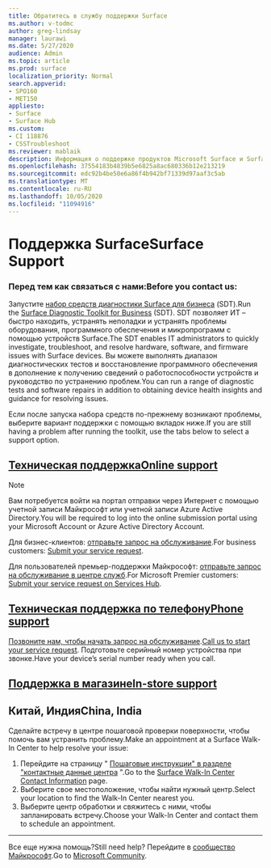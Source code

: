 ```yaml
---
title: Обратитесь в службу поддержки Surface
ms.author: v-todmc
author: greg-lindsay
manager: laurawi
ms.date: 5/27/2020
audience: Admin
ms.topic: article
ms.prod: surface
localization_priority: Normal
search.appverid:
- SPO160
- MET150
appliesto:
- Surface
- Surface Hub
ms.custom:
- CI 118876
- CSSTroubleshoot
ms.reviewer: mablaik
description: Информация о поддержке продуктов Microsoft Surface и Surface Hub.
ms.openlocfilehash: 37554183b4839b5e6825a8ac680336b12e213219
ms.sourcegitcommit: edc92b4be50e6a86f4b942bf71339d97aaf3c5ab
ms.translationtype: MT
ms.contentlocale: ru-RU
ms.lasthandoff: 10/05/2020
ms.locfileid: "11094916"
---
```

# <span data-ttu-id="d5c13-103">Поддержка Surface</span><span class="sxs-lookup"><span data-stu-id="d5c13-103">Surface Support</span></span>

### <span data-ttu-id="d5c13-104">Перед тем как связаться с нами:</span><span class="sxs-lookup"><span data-stu-id="d5c13-104">Before you contact us:</span></span>  

<span data-ttu-id="d5c13-105">Запустите [набор средств диагностики Surface для бизнеса](https://docs.microsoft.com/surface/surface-diagnostic-toolkit-business) (SDT).</span><span class="sxs-lookup"><span data-stu-id="d5c13-105">Run the [Surface Diagnostic Toolkit for Business](https://docs.microsoft.com/surface/surface-diagnostic-toolkit-business) (SDT).</span></span> <span data-ttu-id="d5c13-106">SDT позволяет ИТ – быстро находить, устранять неполадки и устранять проблемы оборудования, программного обеспечения и микропрограмм с помощью устройств Surface.</span><span class="sxs-lookup"><span data-stu-id="d5c13-106">The SDT enables IT administrators to quickly investigate, troubleshoot, and resolve hardware, software, and firmware issues with Surface devices.</span></span> <span data-ttu-id="d5c13-107">Вы можете выполнять диапазон диагностических тестов и восстановление программного обеспечения в дополнение к получению сведений о работоспособности устройств и руководство по устранению проблем.</span><span class="sxs-lookup"><span data-stu-id="d5c13-107">You can run a range of diagnostic tests and software repairs in addition to obtaining device health insights and guidance for resolving issues.</span></span> 

<span data-ttu-id="d5c13-108">Если после запуска набора средств по-прежнему возникают проблемы, выберите вариант поддержки с помощью вкладок ниже.</span><span class="sxs-lookup"><span data-stu-id="d5c13-108">If you are still having a problem after running the toolkit, use the tabs below to select a support option.</span></span>

## [<span data-ttu-id="d5c13-109">Техническая поддержка</span><span class="sxs-lookup"><span data-stu-id="d5c13-109">Online support</span></span>](#tab/online)

> [!NOTE]
> <span data-ttu-id="d5c13-110">Вам потребуется войти на портал отправки через Интернет с помощью учетной записи Майкрософт или учетной записи Azure Active Directory.</span><span class="sxs-lookup"><span data-stu-id="d5c13-110">You will be required to log into the online submission portal using your Microsoft Account or Azure Active Directory Account.</span></span>  

<span data-ttu-id="d5c13-111">Для бизнес-клиентов: [отправьте запрос на обслуживание](https://support.serviceshub.microsoft.com/supportforbusiness/create?sapId=d383b26c-f150-6220-8f1b-e8aa325d9727).</span><span class="sxs-lookup"><span data-stu-id="d5c13-111">For business customers: [Submit your service request](https://support.serviceshub.microsoft.com/supportforbusiness/create?sapId=d383b26c-f150-6220-8f1b-e8aa325d9727).</span></span> 

<span data-ttu-id="d5c13-112">Для пользователей премьер-поддержки Майкрософт: [отправьте запрос на обслуживание в центре служб](https://serviceshub.microsoft.com/support/contactsupport).</span><span class="sxs-lookup"><span data-stu-id="d5c13-112">For Microsoft Premier customers: [Submit your service request on Services Hub](https://serviceshub.microsoft.com/support/contactsupport).</span></span> 

 
## [<span data-ttu-id="d5c13-113">Техническая поддержка по телефону</span><span class="sxs-lookup"><span data-stu-id="d5c13-113">Phone support</span></span>](#tab/phone)

<span data-ttu-id="d5c13-114">[Позвоните нам, чтобы начать запрос на обслуживание](https://support.microsoft.com/help/4051701/global-customer-service-phone-numbers).</span><span class="sxs-lookup"><span data-stu-id="d5c13-114">[Call us to start your service request](https://support.microsoft.com/help/4051701/global-customer-service-phone-numbers).</span></span> <span data-ttu-id="d5c13-115">Подготовьте серийный номер устройства при звонке.</span><span class="sxs-lookup"><span data-stu-id="d5c13-115">Have your device’s serial number ready when you call.</span></span> 

## [<span data-ttu-id="d5c13-116">Поддержка в магазине</span><span class="sxs-lookup"><span data-stu-id="d5c13-116">In-store support</span></span>](#tab/instore)

## <span data-ttu-id="d5c13-117">Китай, Индия</span><span class="sxs-lookup"><span data-stu-id="d5c13-117">China, India</span></span>

<span data-ttu-id="d5c13-118">Сделайте встречу в центре пошаговой проверки поверхности, чтобы помочь вам устранить проблему.</span><span class="sxs-lookup"><span data-stu-id="d5c13-118">Make an appointment at a Surface Walk-In Center to help resolve your issue:</span></span>

1. <span data-ttu-id="d5c13-119">Перейдите на страницу " [Пошаговые инструкции" в разделе "контактные данные центра](https://support.microsoft.com/help/4498593/find-surface-walk-in-center-contact-information) ".</span><span class="sxs-lookup"><span data-stu-id="d5c13-119">Go to the [Surface Walk-In Center Contact Information](https://support.microsoft.com/help/4498593/find-surface-walk-in-center-contact-information) page.</span></span> 
2. <span data-ttu-id="d5c13-120">Выберите свое местоположение, чтобы найти нужный центр.</span><span class="sxs-lookup"><span data-stu-id="d5c13-120">Select your location to find the Walk-In Center nearest you.</span></span>  
3. <span data-ttu-id="d5c13-121">Выберите центр обработки и свяжитесь с ними, чтобы запланировать встречу.</span><span class="sxs-lookup"><span data-stu-id="d5c13-121">Choose your Walk-In Center and contact them to schedule an appointment.</span></span>


---

<span data-ttu-id="d5c13-122">Все еще нужна помощь?</span><span class="sxs-lookup"><span data-stu-id="d5c13-122">Still need help?</span></span> <span data-ttu-id="d5c13-123">Перейдите в [сообщество Майкрософт](https://answers.microsoft.com/).</span><span class="sxs-lookup"><span data-stu-id="d5c13-123">Go to [Microsoft Community](https://answers.microsoft.com/).</span></span>
